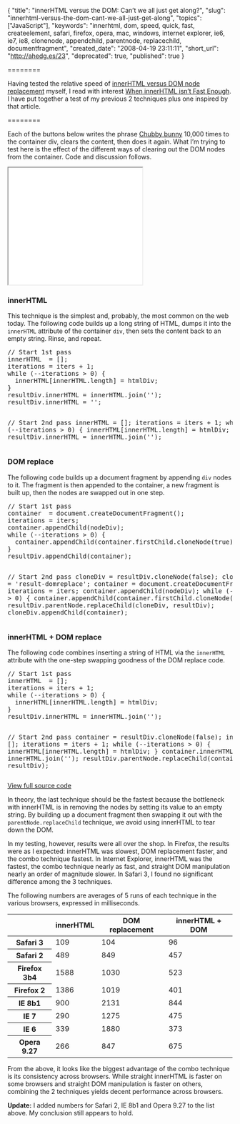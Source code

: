 {
  "title": "innerHTML versus the DOM: Can&#8217;t we all just get along?",
  "slug": "innerhtml-versus-the-dom-cant-we-all-just-get-along",
  "topics": ["JavaScript"],
  "keywords": "innerhtml, dom, speed, quick, fast, createelement, safari, firefox, opera, mac, windows, internet explorer, ie6, ie7, ie8, clonenode, appendchild, parentnode, replacechild, documentfragment",
  "created_date": "2008-04-19 23:11:11",
  "short_url": "http://ahedg.es/23",
  "deprecated": true,
  "published": true
}

========

Having tested the relative speed of <a href="http://andrew.hedges.name/blog/2007/07/03/the-need-for-speed">innerHTML versus DOM node replacement</a> myself, I read with interest <a href="http://blog.stevenlevithan.com/archives/faster-than-innerhtml">When innerHTML isn&#8217;t Fast Enough</a>. I have put together a test of my previous 2 techniques plus one inspired by that article.

========

<p class="outdent">Each of the buttons below writes the phrase <a href="http://en.wikipedia.org/wiki/Chubby_Bunny">Chubby bunny</a> 10,000 times to the container div, clears the content, then does it again. What I&#8217;m trying to test here is the effect of the different ways of clearing out the DOM nodes from the container. Code and discussion follows.</p>
<iframe style="height: 262px;" src="/blog/assets/files/domdestroy.html"></iframe>
<h3>innerHTML</h3>
<p>This technique is the simplest and, probably, the most common on the web today. The following code builds up a long string of HTML, dumps it into the <code>innerHTML</code> attribute of the container <code>div</code>, then sets the content back to an empty string. Rinse, and repeat.</p>
<pre class="sh_javascript">
// Start 1st pass
innerHTML  = [];
iterations = iters + 1;
while (--iterations > 0) {
  innerHTML[innerHTML.length] = htmlDiv;
}
resultDiv.innerHTML = innerHTML.join('');
resultDiv.innerHTML = '';

// Start 2nd pass
innerHTML  = [];
iterations = iters + 1;
while (--iterations > 0) {
  innerHTML[innerHTML.length] = htmlDiv;
}
resultDiv.innerHTML = innerHTML.join('');
</pre>
<h3>DOM replace</h3>
<p>The following code builds up a document fragment by appending <code>div</code> nodes to it. The fragment is then appended to the container, a new fragment is built up, then the nodes are swapped out in one step.</p>
<pre class="sh_javascript">
// Start 1st pass
container  = document.createDocumentFragment();
iterations = iters;
container.appendChild(nodeDiv);
while (--iterations > 0) {
  container.appendChild(container.firstChild.cloneNode(true));
}
resultDiv.appendChild(container);

// Start 2nd pass
cloneDiv    = resultDiv.cloneNode(false);
cloneDiv.id = 'result-domreplace';
container   = document.createDocumentFragment();
iterations  = iters;
container.appendChild(nodeDiv);
while (--iterations > 0) {
  container.appendChild(container.firstChild.cloneNode(true));
}
resultDiv.parentNode.replaceChild(cloneDiv, resultDiv);
cloneDiv.appendChild(container);
</pre>
<h3>innerHTML + DOM replace</h3>
<p>The following code combines inserting a string of HTML via the <code>innerHTML</code> attribute with the one-step swapping goodness of the DOM replace code.</p>
<pre class="sh_javascript">
// Start 1st pass
innerHTML  = [];
iterations = iters + 1;
while (--iterations > 0) {
  innerHTML[innerHTML.length] = htmlDiv;
}
resultDiv.innerHTML = innerHTML.join('');

// Start 2nd pass
container  = resultDiv.cloneNode(false);
innerHTML  = [];
iterations = iters + 1;
while (--iterations > 0) {
  innerHTML[innerHTML.length] = htmlDiv;
}
container.innerHTML = innerHTML.join('');
resultDiv.parentNode.replaceChild(container, resultDiv);
</pre>
<p><a href="/blog/assets/files/domdestroy.js">View full source code</a></p>
<p>In theory, the last technique should be the fastest because the bottleneck with innerHTML is in removing the nodes by setting its value to an empty string. By building up a document fragment then swapping it out with the <code>parentNode.replaceChild</code> technique, we avoid using innerHTML to tear down the DOM.</p>
<p>In my testing, however, results were all over the shop. In Firefox, the results were as I expected: innerHTML was slowest, DOM replacement faster, and the combo technique fastest. In Internet Explorer, innerHTML was the fastest, the combo technique nearly as fast, and straight DOM manipulation nearly an order of magnitude slower. In Safari 3, I found no significant difference among the 3 techniques.</p>
<p>The following numbers are averages of 5 runs of each technique in the various browsers, expressed in milliseconds.</p>
<table>
	<thead>
		<tr>
			<th><br></th>
			<th>innerHTML</th>
			<th>DOM replacement</th>
			<th>innerHTML + DOM</th>
		</tr>
	</thead>
	<tbody>
		<tr>
			<th>Safari 3</th>
			<td>109</td>
			<td>104</td>
			<td>96</td>
		</tr>
		<tr><th>Safari 2</th>
			<td>489</td>
			<td>849</td>
			<td>457</td>
		</tr>
		<tr><th>Firefox 3b4</th>
			<td>1588</td>
			<td>1030</td>
			<td>523</td>
		</tr>
		<tr><th>Firefox 2</th>
			<td>1386</td>
			<td>1019</td>
			<td>401</td>
		</tr>
		<tr><th>IE 8b1</th>
			<td>900</td>
			<td>2131</td>
			<td>844</td>
		</tr>
		<tr><th>IE 7</th>
			<td>290</td>
			<td>1275</td>
			<td>475</td>
		</tr>
		<tr><th>IE 6</th>
			<td>339</td>
			<td>1880</td>
			<td>373</td>
		</tr>
		<tr>
			<th>Opera 9.27</th>
			<td>266</td>
			<td>847</td>
			<td>675</td>
		</tr>
	</tbody>
</table>
<p>From the above, it looks like the biggest advantage of the combo technique is its consistency across browsers. While straight innerHTML is faster on some browsers and straight DOM manipulation is faster on others, combining the 2 techniques yields decent performance across browsers.</p>
<p><strong>Update:</strong> I added numbers for Safari 2, IE 8b1 and Opera 9.27 to the list above. My conclusion still appears to hold.</p>
